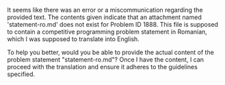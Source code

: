 It seems like there was an error or a miscommunication regarding the provided text. The contents given indicate that an attachment named 'statement-ro.md' does not exist for Problem ID 1888. This file is supposed to contain a competitive programming problem statement in Romanian, which I was supposed to translate into English.

To help you better, would you be able to provide the actual content of the problem statement "statement-ro.md"? Once I have the content, I can proceed with the translation and ensure it adheres to the guidelines specified.